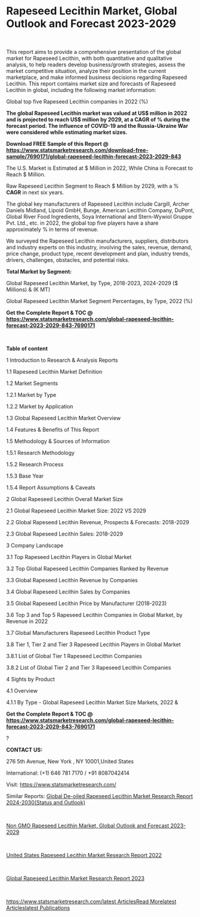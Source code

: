 <h1>Rapeseed Lecithin Market, Global Outlook and Forecast 2023-2029</h1><br/><p>This report aims to provide a comprehensive presentation of the global market for Rapeseed Lecithin, with both quantitative and qualitative analysis, to help readers develop business/growth strategies, assess the market competitive situation, analyze their position in the current marketplace, and make informed business decisions regarding Rapeseed Lecithin. This report contains market size and forecasts of Rapeseed Lecithin in global, including the following market information:</p>
 
 
 
 <p>Global top five Rapeseed Lecithin companies in 2022 (%)</p>
 
 
 
 <p><strong>The global Rapeseed Lecithin market was valued at US$ million in 2022 and is projected to reach US$ million by 2029, at a <strong>CAGR</strong> of % during the forecast period. The influence of COVID-19 and the Russia-Ukraine War were considered while estimating market sizes.</strong></p>
 
 
 
 <p><strong>Download FREE Sample of this Report @ <a href="https://www.statsmarketresearch.com/download-free-sample/7690171/global-rapeseed-lecithin-forecast-2023-2029-843">https://www.statsmarketresearch.com/download-free-sample/7690171/global-rapeseed-lecithin-forecast-2023-2029-843</a></strong></p>
 
 
 
 <p>The U.S. Market is Estimated at $ Million in 2022, While China is Forecast to Reach $ Million.</p>
 
 
 
 <p>Raw Rapeseed Lecithin Segment to Reach $ Million by 2029, with a % <strong>CAGR</strong> in next six years.</p>
 
 
 
 <p>The global key manufacturers of Rapeseed Lecithin include Cargill, Archer Daniels Midland, Lipoid GmbH, Bunge, American Lecithin Company, DuPont, Global River Food Ingredients, Soya International and Stern-Wywiol Gruppe Pvt. Ltd., etc. in 2022, the global top five players have a share approximately % in terms of revenue.</p>
 
 
 
 <p>We surveyed the Rapeseed Lecithin manufacturers, suppliers, distributors and industry experts on this industry, involving the sales, revenue, demand, price change, product type, recent development and plan, industry trends, drivers, challenges, obstacles, and potential risks.</p>
 
 
 
 <p><strong>Total Market by Segment:</strong></p>
 
 
 
 <p>Global Rapeseed Lecithin Market, by Type, 2018-2023, 2024-2029 ($ Millions) & (K MT)</p>
 
 
 
 <p>Global Rapeseed Lecithin Market Segment Percentages, by Type, 2022 (%)</p>
 
 
 
 <div><b>Get the Complete Report & TOC @ <a href="https://www.statsmarketresearch.com/global-rapeseed-lecithin-forecast-2023-2029-843-7690171">https://www.statsmarketresearch.com/global-rapeseed-lecithin-forecast-2023-2029-843-7690171</a></b></div>
 
 
 
 <p><br />
 
 <b>Table of content</b></p>
 
 
 
 <p>1 Introduction to Research & Analysis Reports<br />
 
 1.1 Rapeseed Lecithin Market Definition<br />
 
 1.2 Market Segments<br />
 
 1.2.1 Market by Type<br />
 
 1.2.2 Market by Application<br />
 
 1.3 Global Rapeseed Lecithin Market Overview<br />
 
 1.4 Features & Benefits of This Report<br />
 
 1.5 Methodology & Sources of Information<br />
 
 1.5.1 Research Methodology<br />
 
 1.5.2 Research Process<br />
 
 1.5.3 Base Year<br />
 
 1.5.4 Report Assumptions & Caveats<br />
 
 2 Global Rapeseed Lecithin Overall Market Size<br />
 
 2.1 Global Rapeseed Lecithin Market Size: 2022 VS 2029<br />
 
 2.2 Global Rapeseed Lecithin Revenue, Prospects & Forecasts: 2018-2029<br />
 
 2.3 Global Rapeseed Lecithin Sales: 2018-2029<br />
 
 3 Company Landscape<br />
 
 3.1 Top Rapeseed Lecithin Players in Global Market<br />
 
 3.2 Top Global Rapeseed Lecithin Companies Ranked by Revenue<br />
 
 3.3 Global Rapeseed Lecithin Revenue by Companies<br />
 
 3.4 Global Rapeseed Lecithin Sales by Companies<br />
 
 3.5 Global Rapeseed Lecithin Price by Manufacturer (2018-2023)<br />
 
 3.6 Top 3 and Top 5 Rapeseed Lecithin Companies in Global Market, by Revenue in 2022<br />
 
 3.7 Global Manufacturers Rapeseed Lecithin Product Type<br />
 
 3.8 Tier 1, Tier 2 and Tier 3 Rapeseed Lecithin Players in Global Market<br />
 
 3.8.1 List of Global Tier 1 Rapeseed Lecithin Companies<br />
 
 3.8.2 List of Global Tier 2 and Tier 3 Rapeseed Lecithin Companies<br />
 
 4 Sights by Product<br />
 
 4.1 Overview<br />
 
 4.1.1 By Type - Global Rapeseed Lecithin Market Size Markets, 2022 &</p>
 
 
 
 <div><b>Get the Complete Report & TOC @ <a href="https://www.statsmarketresearch.com/global-rapeseed-lecithin-forecast-2023-2029-843-7690171">https://www.statsmarketresearch.com/global-rapeseed-lecithin-forecast-2023-2029-843-7690171</a></b></div>
 
 
 
 <p>? </p>
 
 
 
 <p><b>CONTACT US:</b><br />
 
 276 5th Avenue, New York , NY 10001,United States<br />
 
 International: (+1) 646 781 7170 / +91 8087042414<br />
 
 Visit: <a href="https://www.statsmarketresearch.com/">https://www.statsmarketresearch.com/</a><br />
 
 Similar Reports: <a href="https://www.statsmarketresearch.com/global-rapeseed-lecithin-forecast-2023-2029-843-7690171">Global De-oiled Rapeseed Lecithin Market Research Report 2024-2030(Status and Outlook)</a><br />
 
 <br />
 
 <a href="https://www.statsmarketresearch.com/global-rapeseed-lecithin-forecast-2023-2029-843-7690171">Non GMO Rapeseed Lecithin Market, Global Outlook and Forecast 2023-2029</a><br />
 
 <br />
 
 <a href="https://www.statsmarketresearch.com/global-rapeseed-lecithin-forecast-2023-2029-843-7690171">United States Rapeseed Lecithin Market Research Report 2022</a><br />
 
 <br />
 
 <a href="https://www.statsmarketresearch.com/global-rapeseed-lecithin-forecast-2023-2029-843-7690171">Global Rapeseed Lecithin Market Research Report 2023</a><br />
 
 <br />
 
 <a href="https://gyeongbokgung.com">https://www.statsmarketresearch.com/</a><a href="https://hallyeomaritime.com">latest Articles</a><a href="https://jingwansa.com">Read More</a><a href="https://nguoiviet.jp/">latest Articles</a><a href="https://www.intelmarketresearch.com/">latest Publications</a></p>